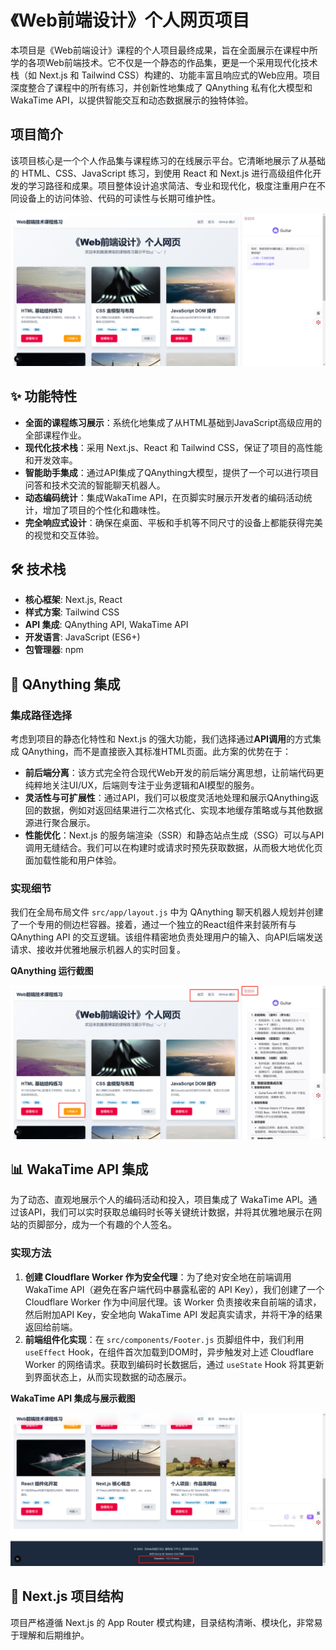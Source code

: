 # 《Web前端设计》个人网页项目

本项目是《Web前端设计》课程的个人项目最终成果，旨在全面展示在课程中所学的各项Web前端技术。它不仅是一个静态的作品集，更是一个采用现代化技术栈（如 Next.js 和 Tailwind CSS）构建的、功能丰富且响应式的Web应用。项目深度整合了课程中的所有练习，并创新性地集成了 QAnything 私有化大模型和 WakaTime API，以提供智能交互和动态数据展示的独特体验。

## 项目简介

该项目核心是一个个人作品集与课程练习的在线展示平台。它清晰地展示了从基础的 HTML、CSS、JavaScript 练习，到使用 React 和 Next.js 进行高级组件化开发的学习路径和成果。项目整体设计追求简洁、专业和现代化，极度注重用户在不同设备上的访问体验、代码的可读性与长期可维护性。

![课程作业运行截图](./CUTTING/1.jpg)

## ✨ 功能特性

- **全面的课程练习展示**：系统化地集成了从HTML基础到JavaScript高级应用的全部课程作业。
- **现代化技术栈**：采用 Next.js、React 和 Tailwind CSS，保证了项目的高性能和开发效率。
- **智能助手集成**：通过API集成了QAnything大模型，提供了一个可以进行项目问答和技术交流的智能聊天机器人。
- **动态编码统计**：集成WakaTime API，在页脚实时展示开发者的编码活动统计，增加了项目的个性化和趣味性。
- **完全响应式设计**：确保在桌面、平板和手机等不同尺寸的设备上都能获得完美的视觉和交互体验。

## 🛠️ 技术栈

- **核心框架**: Next.js, React
- **样式方案**: Tailwind CSS
- **API 集成**: QAnything API, WakaTime API
- **开发语言**: JavaScript (ES6+)
- **包管理器**: npm

## 🤖 QAnything 集成

### 集成路径选择

考虑到项目的静态化特性和 Next.js 的强大功能，我们选择通过**API调用**的方式集成 QAnything，而不是直接嵌入其标准HTML页面。此方案的优势在于：

*   **前后端分离**：该方式完全符合现代Web开发的前后端分离思想，让前端代码更纯粹地关注UI/UX，后端则专注于业务逻辑和AI模型的服务。
*   **灵活性与可扩展性**：通过API，我们可以极度灵活地处理和展示QAnything返回的数据，例如对返回结果进行二次格式化、实现本地缓存策略或与其他数据源进行聚合展示。
*   **性能优化**：Next.js 的服务端渲染（SSR）和静态站点生成（SSG）可以与API调用无缝结合。我们可以在构建时或请求时预先获取数据，从而极大地优化页面加载性能和用户体验。

### 实现细节

我们在全局布局文件 `src/app/layout.js` 中为 QAnything 聊天机器人规划并创建了一个专用的侧边栏容器。接着，通过一个独立的React组件来封装所有与 QAnything API 的交互逻辑。该组件精密地负责处理用户的输入、向API后端发送请求、接收并优雅地展示机器人的实时回复。

**QAnything 运行截图**

![课程作业运行截图](./CUTTING/2.jpg)

## 📊 WakaTime API 集成

为了动态、直观地展示个人的编码活动和投入，项目集成了 WakaTime API。通过该API，我们可以实时获取总编码时长等关键统计数据，并将其优雅地展示在网站的页脚部分，成为一个有趣的个人签名。

### 实现方法

1.  **创建 Cloudflare Worker 作为安全代理**：为了绝对安全地在前端调用 WakaTime API（避免在客户端代码中暴露私密的 API Key），我们创建了一个 Cloudflare Worker 作为中间层代理。该 Worker 负责接收来自前端的请求，然后附加API Key，安全地向 WakaTime API 发起真实请求，并将干净的结果返回给前端。
2.  **前端组件化实现**：在 `src/components/Footer.js` 页脚组件中，我们利用 `useEffect` Hook，在组件首次加载到DOM时，异步触发对上述 Cloudflare Worker 的网络请求。获取到编码时长数据后，通过 `useState` Hook 将其更新到界面状态上，从而实现数据的动态展示。

**WakaTime API 集成与展示截图**

![课程作业运行截图](./CUTTING/3.jpg)

## 📂 Next.js 项目结构

项目严格遵循 Next.js 的 App Router 模式构建，目录结构清晰、模块化，非常易于理解和后期维护。
